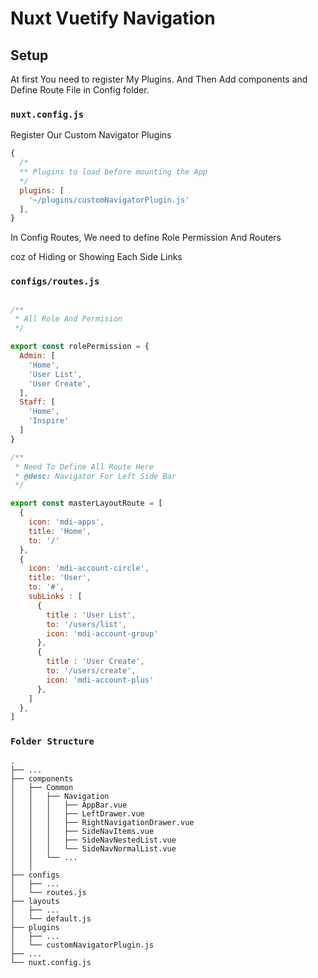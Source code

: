 # Nuxt Vuetify Navigation

## Setup

At first You need to register My Plugins. And Then Add components and Define Route File in Config folder.

### `nuxt.config.js`

Register Our Custom Navigator Plugins

```javascript
{
  /*
  ** Plugins to load before mounting the App
  */
  plugins: [
    '~/plugins/customNavigatorPlugin.js'
  ],
}
```

In Config Routes, We need to define Role Permission And Routers

coz of Hiding or Showing Each Side Links
### `configs/routes.js`

```javascript

/**
 * All Role And Permision
 */

export const rolePermission = {
  Admin: [
    'Home',
    'User List',
    'User Create',
  ],
  Staff: [
    'Home',
    'Inspire'
  ]
}

/**
 * Need To Define All Route Here
 * @desc: Navigator For Left Side Bar
 */

export const masterLayoutRoute = [
  {
    icon: 'mdi-apps',
    title: 'Home',
    to: '/'
  },
  {
    icon: 'mdi-account-circle',
    title: 'User',
    to: '#',
    subLinks : [
      {
        title : 'User List',
        to: '/users/list',
        icon: 'mdi-account-group'
      },
      {
        title : 'User Create',
        to: '/users/create',
        icon: 'mdi-account-plus'
      },
    ]
  },
]

```


### `Folder Structure`
    .
    ├── ...
    ├── components                             
    │   ├── Common  
    │   │   ├── Navigation 
    │   │   │   ├── AppBar.vue
    │   │   │   ├── LeftDrawer.vue
    │   │   │   ├── RightNavigationDrawer.vue
    │   │   │   ├── SideNavItems.vue
    │   │   │   ├── SideNavNestedList.vue
    │   │   │   └── SideNavNormalList.vue
    │   │   └── ...                     
    │   │   
    ├── configs
    │   ├── ...
    │   └── routes.js
    ├── layouts
    │   ├── ...
    │   └── default.js
    ├── plugins
    │   ├── ...
    │   └── customNavigatorPlugin.js
    ├── ...
    └── nuxt.config.js



